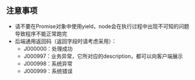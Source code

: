 ## 注意事项

* 请不要在Promise对象中使用yield，node会在执行过程中出现不可知的问题导致程序不能正常跑完
* 后端通用返回码（返回字段时请考虑采用）：
    * J000000：处理成功
    * J000997：业务异常，它所对应的description，都可以向客户端展示
    * J000998：系统异常
    * J000999：系统错误
    
